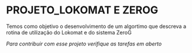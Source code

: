 # PROJETO_LOKOMAT E ZEROG
Temos como objetivo o desenvolvimento de um algortimo que descreva a rotina de utilização do Lokomat e do sistema ZeroG

*Para contribuir com esse projeto verifique as tarefas em aberto*

